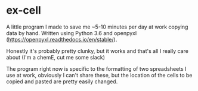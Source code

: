  # ex-cell
A little program I made to save me ~5-10 minutes per day at work copying data by hand. Written using Python 3.6 and openpyxl (https://openpyxl.readthedocs.io/en/stable/). 

Honestly it's probably pretty clunky, but it works and that's all I really care about (I'm a chemE, cut me some slack)

The program right now is specific to the formatting of two spreadsheets I use at work, obviously I can't share these, but the location of the cells to be copied and pasted are pretty easily changed. 
